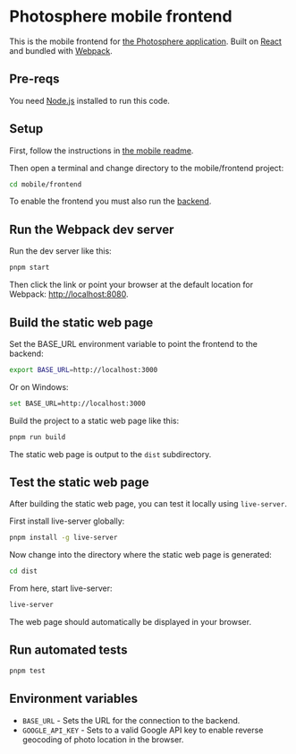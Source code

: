 # Photosphere mobile frontend

This is the mobile frontend for [the Photosphere application](https://rapidfullstackdevelopment.com/example-application). Built on [React](https://reactjs.org/) and bundled with [Webpack](https://webpack.js.org/).

## Pre-reqs

You need [Node.js](https://nodejs.org/) installed to run this code.

## Setup

First, follow the instructions in [the mobile readme](../README.md).

Then open a terminal and change directory to the mobile/frontend project:

```bash
cd mobile/frontend
```

To enable the frontend you must also run the [backend](../../backend/README.md).

## Run the Webpack dev server

Run the dev server like this:

```bash
pnpm start
```

Then click the link or point your browser at the default location for Webpack: [http://localhost:8080](http://localhost:8080).

## Build the static web page

Set the BASE_URL environment variable to point the frontend to the backend:

```bash
export BASE_URL=http://localhost:3000
```

Or on Windows:

```bash
set BASE_URL=http://localhost:3000
```

Build the project to a static web page like this:

```bash
pnpm run build
```

The static web page is output to the `dist` subdirectory.

## Test the static web page

After building the static web page, you can test it locally using `live-server`.

First install live-server globally:

```bash
pnpm install -g live-server
```

Now change into the directory where the static web page is generated:

```bash
cd dist
```

From here, start live-server:

```bash
live-server
```

The web page should automatically be displayed in your browser.

## Run automated tests

```bash
pnpm test
```

## Environment variables

- `BASE_URL` - Sets the URL for the connection to the backend.
- `GOOGLE_API_KEY` - Sets to a valid Google API key to enable reverse geocoding of photo location in the browser.